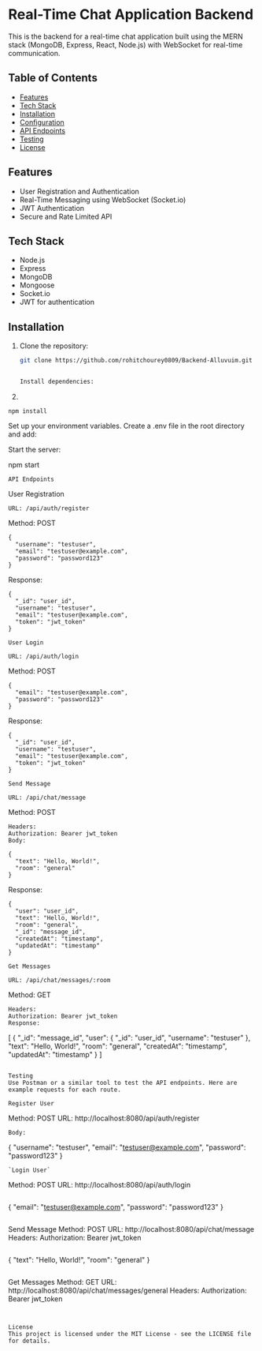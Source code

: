 # Real-Time Chat Application Backend

This is the backend for a real-time chat application built using the MERN stack (MongoDB, Express, React, Node.js) with WebSocket for real-time communication.

## Table of Contents

- [Features](#features)
- [Tech Stack](#tech-stack)
- [Installation](#installation)
- [Configuration](#configuration)
- [API Endpoints](#api-endpoints)
- [Testing](#testing)
- [License](#license)

## Features

- User Registration and Authentication
- Real-Time Messaging using WebSocket (Socket.io)
- JWT Authentication
- Secure and Rate Limited API

## Tech Stack

- Node.js
- Express
- MongoDB
- Mongoose
- Socket.io
- JWT for authentication

## Installation

1. Clone the repository:
   ```bash
   git clone https://github.com/rohitchourey0809/Backend-Alluvuim.git
   

   Install dependencies:


2. 

```
npm install

```

Set up your environment variables. Create a .env file in the root directory and add:


Start the server:

npm start



`API Endpoints`

User Registration

```
URL: /api/auth/register
```

Method: POST

```
{
  "username": "testuser",
  "email": "testuser@example.com",
  "password": "password123"
}
```

Response:

```
{
  "_id": "user_id",
  "username": "testuser",
  "email": "testuser@example.com",
  "token": "jwt_token"
}

```

`User Login`

```
URL: /api/auth/login

```


Method: POST

```
{
  "email": "testuser@example.com",
  "password": "password123"
}
```
Response:

```
{
  "_id": "user_id",
  "username": "testuser",
  "email": "testuser@example.com",
  "token": "jwt_token"
}

```

`Send Message`

```
URL: /api/chat/message

```


Method: POST

```
Headers:
Authorization: Bearer jwt_token
Body:

```

```
{
  "text": "Hello, World!",
  "room": "general"
}

```

Response:

```
{
  "user": "user_id",
  "text": "Hello, World!",
  "room": "general",
  "_id": "message_id",
  "createdAt": "timestamp",
  "updatedAt": "timestamp"
}

```

`Get Messages`

```
URL: /api/chat/messages/:room

```

Method: GET

```
Headers:
Authorization: Bearer jwt_token
Response:

```
[
  {
    "_id": "message_id",
    "user": {
      "_id": "user_id",
      "username": "testuser"
    },
    "text": "Hello, World!",
    "room": "general",
    "createdAt": "timestamp",
    "updatedAt": "timestamp"
  }
]

```

Testing
Use Postman or a similar tool to test the API endpoints. Here are example requests for each route.

Register User

```
Method: POST
URL: http://localhost:8080/api/auth/register

```
Body:

```
{
  "username": "testuser",
  "email": "testuser@example.com",
  "password": "password123"
}

```
`Login User`

```
Method: POST
URL: http://localhost:8080/api/auth/login

```

```
{
  "email": "testuser@example.com",
  "password": "password123"
}

```

```
Send Message
Method: POST
URL: http://localhost:8080/api/chat/message
Headers:
Authorization: Bearer jwt_token

```
```
{
  "text": "Hello, World!",
  "room": "general"
}

```
```
Get Messages
Method: GET
URL: http://localhost:8080/api/chat/messages/general
Headers:
Authorization: Bearer jwt_token
```


License
This project is licensed under the MIT License - see the LICENSE file for details.
